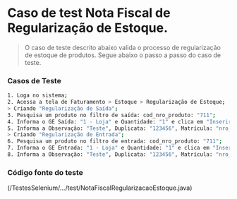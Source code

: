 # Caso de test Nota Fiscal de Regularização de Estoque.

> O caso de teste descrito abaixo valida o processo de regularização de estoque de produtos. Segue abaixo o passo a passo do caso de teste.

### Casos de Teste
```sh
1. Loga no sistema;
2. Acessa a tela de Faturamento > Estoque > Regularização de Estoque;
> Criando "Regularização de Saída";
3. Pesquisa um produto no filtro de saída: cod_nro_produto: "711";
4. Informa o GE Saída: "1 - Loja" e Quantidade: "1" e clica em "Inserir";
5. Informa a Observação: "Teste", Duplicata: "123456", Matrícula: "nro_usuario" e Senha Matrícula: "senha_usuario" e clica no botão "Concluir";
> Criando "Regularização de Entrada";
6. Pesquisa um produto no filtro de entrada: cod_nro_produto: "711";
7. Informa o GE Entrada: "1 - Loja" e Quantidade: "1" e clica em "Inserir";
8. Informa a Observação: "Teste", Duplicata: "123456", Matrícula: "nro_usuario" e Senha Matrícula: "senha_usuario" e clica no botão "Concluir";
```
### Código fonte do teste
(/TestesSelenium/.../test/NotaFiscalRegularizacaoEstoque.java)